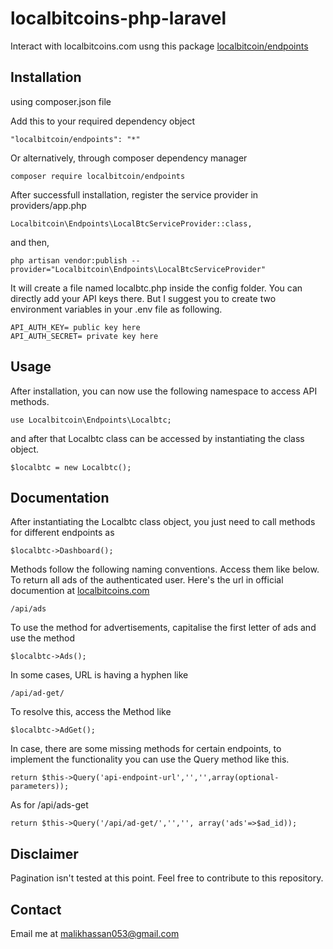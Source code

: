 # localbitcoins-php-laravel

Interact with localbitcoins.com usng this package <a href="https://packagist.org/users/haxxan21/">localbitcoin/endpoints</a>

## Installation

using composer.json file 

Add this to your required dependency object
```
"localbitcoin/endpoints": "*"
```

Or alternatively, through composer dependency manager
```
composer require localbitcoin/endpoints
```

After successfull installation, register the service provider in providers/app.php

```
Localbitcoin\Endpoints\LocalBtcServiceProvider::class,
```
and then,

```
php artisan vendor:publish --provider="Localbitcoin\Endpoints\LocalBtcServiceProvider"
```

It will create a file named localbtc.php inside the config folder. You can directly add your API keys there.
But I suggest you to create two environment variables in your .env file as following.

```
API_AUTH_KEY= public key here
API_AUTH_SECRET= private key here
```

## Usage

After installation, you can now use the following namespace to access API methods.
```
use Localbitcoin\Endpoints\Localbtc;
````

and after that Localbtc class can be accessed by instantiating the class object.
```
$localbtc = new Localbtc();
```

## Documentation

After instantiating the Localbtc class object, you just need to call methods for different endpoints as
```
$localbtc->Dashboard();
```
Methods follow the following naming conventions. Access them like below.
To return all ads of the authenticated user. Here's the url in official documention at <a href="https://localbitcoins.com/api-docs">localbitcoins.com</a> 
```
/api/ads
```
To use the method for advertisements, capitalise the first letter of ads and use the method
```
$localbtc->Ads();
```
In some cases, URL is having a hyphen like 
```
/api/ad-get/
```
To resolve this, access the Method like 
```
$localbtc->AdGet();
```
In case, there are some missing methods for certain endpoints, to implement the functionality you can use the Query method like this.
```
return $this->Query('api-endpoint-url','','',array(optional-parameters));
```
As for /api/ads-get
```
return $this->Query('/api/ad-get/','','', array('ads'=>$ad_id));
```
## Disclaimer

Pagination isn't tested at this point. Feel free to contribute to this repository.

## Contact

Email me at <a href="mailto:malikhassan053@gmail.com">malikhassan053@gmail.com</a>


